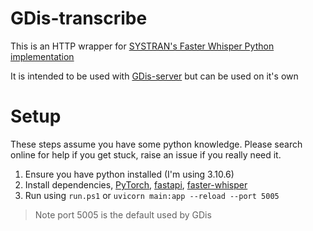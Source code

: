 # GDis-transcribe

This is an HTTP wrapper for [SYSTRAN's Faster Whisper Python implementation](https://github.com/SYSTRAN/faster-whisper/tree/master)

It is intended to be used with [GDis-server](https://github.com/SquirrelsMcGee/GDis-server) but can be used on it's own

# Setup
These steps assume you have some python knowledge. Please search online for help if you get stuck, raise an issue if you really need it.

1. Ensure you have python installed (I'm using 3.10.6)
2. Install dependencies, [PyTorch](https://pytorch.org/get-started/locally/), [fastapi](https://fastapi.tiangolo.com/tutorial/), [faster-whisper](https://fastapi.tiangolo.com/tutorial/)
3. Run using `run.ps1` or `uvicorn main:app --reload --port 5005`

> Note port 5005 is the default used by GDis
